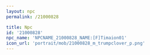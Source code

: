 ```yaml
---
layout: npc
permalink: /21000828

title: Npc
id: '21000828'
npc_name: 'NPCNAME_21000828_NAME:[F]Timaion01'
icon_url: 'portrait/mob/21000828_m_trumpclover_p.png'
---
```

